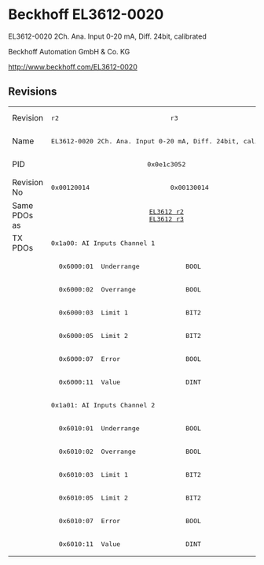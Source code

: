 # Beckhoff EL3612-0020

EL3612-0020 2Ch. Ana. Input 0-20 mA, Diff. 24bit, calibrated

Beckhoff Automation GmbH & Co. KG

http://www.beckhoff.com/EL3612-0020

## Revisions
<table>
<tr >
<td>Revision</td>
<td><pre>r2</pre></td>
<td><pre>r3</pre></td>
</tr>
<tr >
<td>Name</td>
<td colspan=2 align="center"><pre>EL3612-0020 2Ch. Ana. Input 0-20 mA, Diff. 24bit, calibrated</pre></td>
</tr>
<tr >
<td>PID</td>
<td colspan=2 align="center"><pre>0x0e1c3052</pre></td>
</tr>
<tr >
<td>Revision No</td>
<td><pre>0x00120014</pre></td>
<td><pre>0x00130014</pre></td>
</tr>
<tr >
<td>Same PDOs as</td>
<td colspan=2 align="center"><pre><a href="EL3612">EL3612 r2</a><br/><a href="EL3612">EL3612 r3</a></pre></td>
</tr>
<tr class="txpdo pdosection">
<td rowspan=14 valign=top>TX PDOs</td>
<td colspan=2 align="left"><pre>0x1a00: AI Inputs Channel 1</pre></td>
<td></td>
</tr>
<tr class="txpdo">
<td colspan=2 align="left"><pre>  0x6000:01  Underrange            BOOL</pre></td>
</tr>
<tr class="txpdo">
<td colspan=2 align="left"><pre>  0x6000:02  Overrange             BOOL</pre></td>
</tr>
<tr class="txpdo">
<td colspan=2 align="left"><pre>  0x6000:03  Limit 1               BIT2</pre></td>
</tr>
<tr class="txpdo">
<td colspan=2 align="left"><pre>  0x6000:05  Limit 2               BIT2</pre></td>
</tr>
<tr class="txpdo">
<td colspan=2 align="left"><pre>  0x6000:07  Error                 BOOL</pre></td>
</tr>
<tr class="txpdo">
<td colspan=2 align="left"><pre>  0x6000:11  Value                 DINT</pre></td>
</tr>
<tr class="txpdo pdosection">
<td colspan=2 align="left"><pre>0x1a01: AI Inputs Channel 2</pre></td>
</tr>
<tr class="txpdo">
<td colspan=2 align="left"><pre>  0x6010:01  Underrange            BOOL</pre></td>
</tr>
<tr class="txpdo">
<td colspan=2 align="left"><pre>  0x6010:02  Overrange             BOOL</pre></td>
</tr>
<tr class="txpdo">
<td colspan=2 align="left"><pre>  0x6010:03  Limit 1               BIT2</pre></td>
</tr>
<tr class="txpdo">
<td colspan=2 align="left"><pre>  0x6010:05  Limit 2               BIT2</pre></td>
</tr>
<tr class="txpdo">
<td colspan=2 align="left"><pre>  0x6010:07  Error                 BOOL</pre></td>
</tr>
<tr class="txpdo">
<td colspan=2 align="left"><pre>  0x6010:11  Value                 DINT</pre></td>
</tr>
</table>
